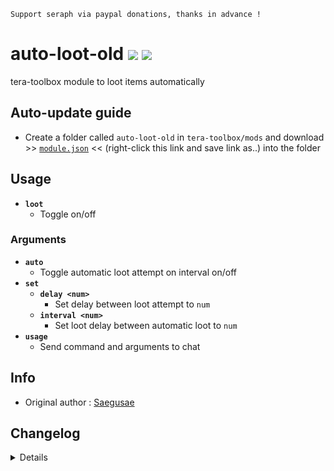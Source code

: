 ```
Support seraph via paypal donations, thanks in advance !
```

# auto-loot-old [![](https://img.shields.io/badge/paypal-donate-333333.svg?colorA=0070BA&colorB=333333)](https://www.paypal.me/seraphinush) [![](https://img.shields.io/badge/patreon-pledge-333333.svg?colorA=F96854&colorB=333333)](https://www.patreon.com/seraphinush)
tera-toolbox module to loot items automatically

## Auto-update guide
- Create a folder called `auto-loot-old` in `tera-toolbox/mods` and download >> [`module.json`](https://raw.githubusercontent.com/ylennia-archives/auto-loot-old/master/module.json) << (right-click this link and save link as..) into the folder

## Usage
- __`loot`__
  - Toggle on/off
### Arguments
- __`auto`__
  - Toggle automatic loot attempt on interval on/off
- __`set`__
  - __`delay <num>`__
    - Set delay between loot attempt to `num`
  - __`interval <num>`__
    - Set loot delay between automatic loot to `num`
- __`usage`__
  - Send command and arguments to chat

## Info
- Original author : [Saegusae](https://github.com/Saegusae)

## Changelog
<details>

    1.47
    - Added `usage` option
    - Added Corrupted Skynest (normal / hard) essences to default blacklist
    1.46
    - Added mount state
    1.45
    - Removed `ㅣㅐㅐㅅ` command
    1.44
    - Reinstated `tera-game-state`
    1.43
    - Added settings-migrator support
    - Added `set [delay|interval]` option
    - Removed `status` option
    1.42
    - Removed `tera-game-state` usage
    1.41
    - Added hot-reload support
    1.40
    - Updated for caali-proxy-nextgen
    1.39
    - Removed `Command` require()
    - Removed `tera-game-state` require()
    - Updated to `mod.command`
    - Updated to `mod.game`
    1.38
    - Removed font color bloat
    - Added `tera-game-state` dependency
    1.37
    - Updated script in accordance to Pinkipi's update on master branch
    - Refactored config file
    -- Added `auto`
    -- Added `enable`
    -- Added `loopInterval`
    -- Added `lootDelay`
    1.36
    - Added auto-update support
    - Updated to latest tera-data
    1.35
    - Added strongboxes to blacklist
    1.34
    - Updated code and font color
    1.33
    - Updated code aesthetics
    1.32
    - Updated code
    - Added string function
    1.31
    - Updated code aesthetics
    1.30
    - Updated code aesthetics
    1.22
    - Fixed error
    - Updated code
    1.21
    - Fixed error
    - Removed protocol version restriction
    1.20
    - Updated code and protocol version
    - Added `status` command
    1.10
    - Personalized code aesthetics
    1.00
    - Initial fork

</details>